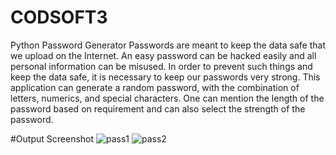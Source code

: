 # CODSOFT3
Python Password Generator
Passwords are meant to keep the data safe that we upload on the Internet. An easy password can be hacked easily and all personal information can be misused. In order to prevent such things and keep the data safe, it is necessary to keep our passwords very strong.
This application can generate a random password, with the combination of letters, numerics, and special characters. One can mention the length of the password based on requirement and can also select the strength of the password.

#Output Screenshot
![pass1](https://github.com/RathishR17/CODSOFT3/assets/102809065/1c73a954-60a2-47fb-9bc3-9201fdbbccd0)
![pass2](https://github.com/RathishR17/CODSOFT3/assets/102809065/646de7dc-6828-40fd-8258-13ef6662adc4)

